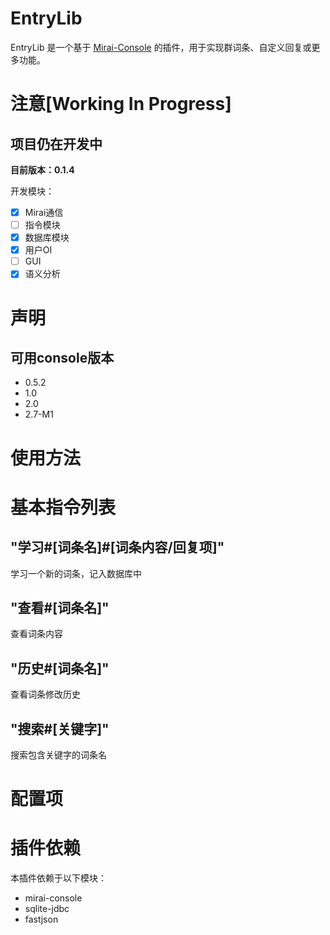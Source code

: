 # EntryLib

EntryLib 是一个基于 [Mirai-Console](https://github.com/mamoe/mirai-console) 的插件，用于实现群词条、自定义回复或更多功能。

# 注意[Working In Progress]

## 项目仍在开发中

**目前版本：0.1.4**

开发模块：
- [x] Mirai通信
- [ ] 指令模块
- [x] 数据库模块
- [x] 用户OI
- [ ] GUI
- [x] 语义分析

# 声明

## 可用console版本

- 0.5.2
- 1.0
- 2.0
- 2.7-M1

# 使用方法

# 基本指令列表

## "学习#[词条名]#[词条内容/回复项]"
学习一个新的词条，记入数据库中
## "查看#[词条名]"
查看词条内容
## "历史#[词条名]"
查看词条修改历史
## "搜索#[关键字]"
搜索包含关键字的词条名

# 配置项

# 插件依赖
本插件依赖于以下模块：
- mirai-console
- sqlite-jdbc
- fastjson